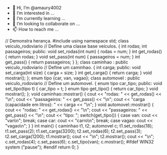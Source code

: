 - 👋 Hi, I’m @amaury4002
- 👀 I’m interested in ...
- 🌱 I’m currently learning ...
- 💞️ I’m looking to collaborate on ...
- 📫 How to reach me ...

<!---
amaury4002/amaury4002 is a ✨ special ✨ repository because its `README.md` (this file) appears on your GitHub profile.
You can click the Preview link to take a look at your changes.
--->
// Demonstra herança.
 #include <iostream>
 using namespace std;
 class veiculo_rodoviario // Define uma classe base veículos.
    {
        int rodas;
        int passageiros;
    public:
        void set_rodas(int num) { rodas = num; }
        int get_rodas() { return rodas; }
        void set_pass(int num) { passageiros = num; }
        int get_pass() { return passageiros; }
    };
 class caminhao : public veiculo_rodoviario // Define um caminhao.
    {
          int carga;
    public:
           void set_carga(int size) { carga = size; }
           int get_carga() { return carga; }
           void mostrar();
    };
 enum tipo {car, van, vagao};
 class automovel : public veiculo_rodoviario // Define um automovel.
    {
        enum tipo car_tipo;
    public:
        void set_tipo(tipo t) { car_tipo = t; }
        enum tipo get_tipo() { return car_tipo; }
        void mostrar();
    };
 void caminhao::mostrar()
        {
        cout << "rodas: " << get_rodas() << "\n";
        cout << "passageiros: " << get_pass() << "\n";
        cout << "carga (capacidade em litros): " << carga << "\n";
        }
 void automovel::mostrar()
        {
        cout << "rodas: " << get_rodas() << "\n";
        cout << "passageiros: " << get_pass() << "\n";
        cout << "tipo: ";
        switch(get_tipo()) 
                {
                case van: cout << "van\n";
                          break;
                case car: cout << "carro\n";
                          break;
                case vagao: cout << "vagao\n";
                }
        }
 int main()
 {
    caminhao t1, t2;
    automovel c;
    t1.set_rodas(18);
    t1.set_pass(2);
    t1.set_carga(3200);
    t2.set_rodas(6);
    t2.set_pass(3);
    t2.set_carga(1200);
    t1.mostrar();
    cout << "\n";
    t2.mostrar();
    cout << "\n";
    c.set_rodas(4);
    c.set_pass(6);
    c.set_tipo(van);
    c.mostrar();
#ifdef WIN32
    system ("pause");
#endif
    return 0;
 }

